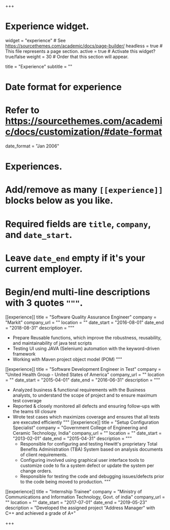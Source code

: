+++
# Experience widget.
widget = "experience"  # See https://sourcethemes.com/academic/docs/page-builder/
headless = true  # This file represents a page section.
active = true  # Activate this widget? true/false
weight = 30  # Order that this section will appear.

title = "Experience"
subtitle = ""

# Date format for experience
#   Refer to https://sourcethemes.com/academic/docs/customization/#date-format
date_format = "Jan 2006"

# Experiences.
#   Add/remove as many `[[experience]]` blocks below as you like.
#   Required fields are `title`, `company`, and `date_start`.
#   Leave `date_end` empty if it's your current employer.
#   Begin/end multi-line descriptions with 3 quotes `"""`.
[[experience]]
  title = "Software Quality Assurance Engineer"
  company = "Markit"
  company_url = ""
  location = ""
  date_start = "2016-08-01"
  date_end = "2018-08-31"
  description = """
- Prepare Reusable functions, which improve the robustness, reusability, and maintainability of java test scripts
- Testing UI using JAVA (Selenium) automation with the keyword-driven framework
- Working with Maven project object model (POM) 
  """


[[experience]]
  title = "Software Development Engineer in Test"
  company = "United Health Group - United States of America"
  company_url = ""
  location = ""
  date_start = "2015-04-01"
  date_end = "2016-06-31"
  description = """
- Analyzed business & functional requirements with the Business analysts, to understand the scope of project and to ensure maximum test coverage
- Reported & closely monitored all defects and ensuring follow-ups with the teams till closure
- Wrote test cases which maximizes coverage and ensures that all tests are executed efficiently
  """
[[experience]]
  title = "Setup Configuration Specialist"
  company = "Government College of Engineering and Ceramic Technology, India"
  company_url = ""
  location = ""
  date_start = "2013-02-01"
  date_end = "2015-04-31"
  description = """
  - Responsible for configuring and testing Hewitt's proprietary Total Benefits Administration (TBA) System based on analysis documents of client requirements.
  - Configuring involved using graphical user interface tools to customize code to fix a system defect or update the system per change orders.
  - Responsible for testing the code and debugging issues/defects prior to the code being moved to production.
  """

[[experience]]
  title = "Internship Trainee"
  company = "Ministry of Communications and Information Technology, Govt. of india"
  company_url = ""
  location = ""
  date_start = "2017-07-01"
  date_end = "2019-05-23"
  description = "Developed the assigned project "Address Manager" with C++ and achieved a grade of A+"


+++
